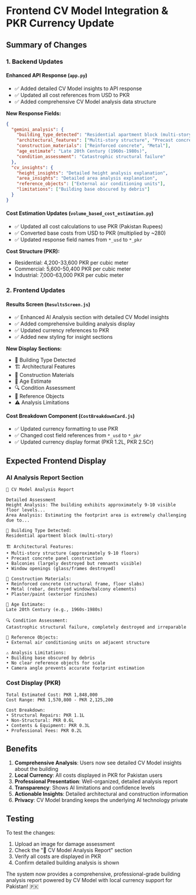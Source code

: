 # Frontend CV Model Integration & PKR Currency Update

## Summary of Changes

### 1. Backend Updates

#### Enhanced API Response (`app.py`)
- ✅ Added detailed CV Model insights to API response
- ✅ Updated all cost references from USD to PKR
- ✅ Added comprehensive CV Model analysis data structure

**New Response Fields:**
```json
{
  "gemini_analysis": {
    "building_type_detected": "Residential apartment block (multi-story)",
    "architectural_features": ["Multi-story structure", "Precast concrete panels"],
    "construction_materials": ["Reinforced concrete", "Metal"],
    "age_estimate": "Late 20th Century (1960s-1980s)",
    "condition_assessment": "Catastrophic structural failure"
  },
  "cv_insights": {
    "height_insights": "Detailed height analysis explanation",
    "area_insights": "Detailed area analysis explanation",
    "reference_objects": ["External air conditioning units"],
    "limitations": ["Building base obscured by debris"]
  }
}
```

#### Cost Estimation Updates (`volume_based_cost_estimation.py`)
- ✅ Updated all cost calculations to use PKR (Pakistan Rupees)
- ✅ Converted base costs from USD to PKR (multiplied by ~280)
- ✅ Updated response field names from `*_usd` to `*_pkr`

**Cost Structure (PKR):**
- Residential: 4,200-33,600 PKR per cubic meter
- Commercial: 5,600-50,400 PKR per cubic meter  
- Industrial: 7,000-63,000 PKR per cubic meter

### 2. Frontend Updates

#### Results Screen (`ResultsScreen.js`)
- ✅ Enhanced AI Analysis section with detailed CV Model insights
- ✅ Added comprehensive building analysis display
- ✅ Updated currency references to PKR
- ✅ Added new styling for insight sections

**New Display Sections:**
- 🏢 Building Type Detected
- 🏗️ Architectural Features
- 🧱 Construction Materials
- 📅 Age Estimate
- 🔍 Condition Assessment
- 📏 Reference Objects
- ⚠️ Analysis Limitations

#### Cost Breakdown Component (`CostBreakdownCard.js`)
- ✅ Updated currency formatting to use PKR
- ✅ Changed cost field references from `*_usd` to `*_pkr`
- ✅ Updated currency display format (PKR 1.2L, PKR 2.5Cr)

## Expected Frontend Display

### AI Analysis Report Section
```
🤖 CV Model Analysis Report

Detailed Assessment
Height Analysis: The building exhibits approximately 9-10 visible floor levels...
Area Analysis: Estimating the footprint area is extremely challenging due to...

🏢 Building Type Detected:
Residential apartment block (multi-story)

🏗️ Architectural Features:
• Multi-story structure (approximately 9-10 floors)
• Precast concrete panel construction
• Balconies (largely destroyed but remnants visible)
• Window openings (glass/frames destroyed)

🧱 Construction Materials:
• Reinforced concrete (structural frame, floor slabs)
• Metal (rebar, destroyed window/balcony elements)
• Plaster/paint (exterior finishes)

📅 Age Estimate:
Late 20th Century (e.g., 1960s-1980s)

🔍 Condition Assessment:
Catastrophic structural failure, completely destroyed and irreparable

📏 Reference Objects:
• External air conditioning units on adjacent structure

⚠️ Analysis Limitations:
• Building base obscured by debris
• No clear reference objects for scale
• Camera angle prevents accurate footprint estimation
```

### Cost Display (PKR)
```
Total Estimated Cost: PKR 1,848,000
Cost Range: PKR 1,570,800 - PKR 2,125,200

Cost Breakdown:
• Structural Repairs: PKR 1.1L
• Non-Structural: PKR 0.6L  
• Contents & Equipment: PKR 0.3L
• Professional Fees: PKR 0.2L
```

## Benefits

1. **Comprehensive Analysis**: Users now see detailed CV Model insights about the building
2. **Local Currency**: All costs displayed in PKR for Pakistan users
3. **Professional Presentation**: Well-organized, detailed analysis report
4. **Transparency**: Shows AI limitations and confidence levels
5. **Actionable Insights**: Detailed architectural and construction information
6. **Privacy**: CV Model branding keeps the underlying AI technology private

## Testing

To test the changes:
1. Upload an image for damage assessment
2. Check the "🤖 CV Model Analysis Report" section
3. Verify all costs are displayed in PKR
4. Confirm detailed building analysis is shown

The system now provides a comprehensive, professional-grade building analysis report powered by CV Model with local currency support for Pakistan! 🇵🇰
